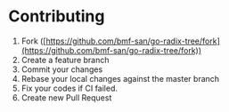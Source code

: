 # Contributing

1. Fork ([https://github.com/bmf-san/go-radix-tree/fork](https://github.com/bmf-san/go-radix-tree/fork))
2. Create a feature branch
3. Commit your changes
4. Rebase your local changes against the master branch
5. Fix your codes if CI failed.
6. Create new Pull Request